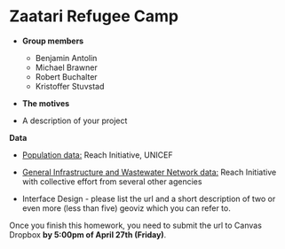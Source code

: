 # Zaatari Refugee Camp

- **Group members**
  - Benjamin Antolin
  - Michael Brawner
  - Robert Buchalter
  - Kristoffer Stuvstad

- **The motives**

- A description of your project

**Data**
  - [Population data:](https://data.humdata.org/organization/reach-initiative?groups=jor&q=&ext_page_size=25) Reach Initiative, UNICEF
  - [General Infrastructure and Wastewater Network data:](https://github.com/impact-initiatives/reach-jor-zaatari-data) Reach Initiative with collective effort from several other agencies

- Interface Design - please list the url and a short description of two or even more (less than five) geoviz which you can refer to.

Once you finish this homework, you need to submit the url to Canvas Dropbox **by 5:00pm of April 27th (Friday)**.
